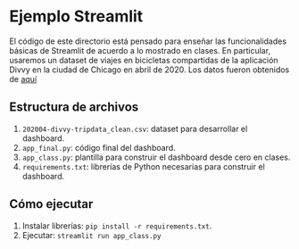 # Ejemplo Streamlit

El código de este directorio está pensado para enseñar las funcionalidades básicas de Streamlit de
acuerdo a lo mostrado en clases. En particular, usaremos un dataset de viajes en bicicletas compartidas
de la aplicación Divvy en la ciudad de Chicago en abril de 2020. Los datos fueron obtenidos de [aquí](https://divvy-tripdata.s3.amazonaws.com/index.html)

## Estructura de archivos

1. `202004-divvy-tripdata_clean.csv`: dataset para desarrollar el dashboard.
2. `app_final.py`: código final del dashboard.
3. `app_class.py`: plantilla para construir el dashboard desde cero en clases.
4. `requirements.txt`: librerías de Python necesarias para construir el dashboard.

## Cómo ejecutar
1. Instalar librerías: `pip install -r requirements.txt`.
2. Ejecutar: `streamlit run app_class.py`